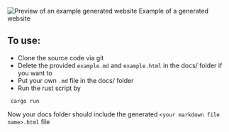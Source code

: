 ![Preview of an example generated website](https://github.com/user-attachments/assets/78ac369b-0704-46d6-bb2f-002c2c3bdea6)
Example of a generated website

## To use:
- Clone the source code via git
- Delete the provided `example.md` and `example.html`  in the docs/ folder if you want to
- Put your own `.md` file in the docs/ folder
- Run the rust script by
```
 cargo run
 ```

Now your docs folder should include the generated `<your markdown file name>.html` file
